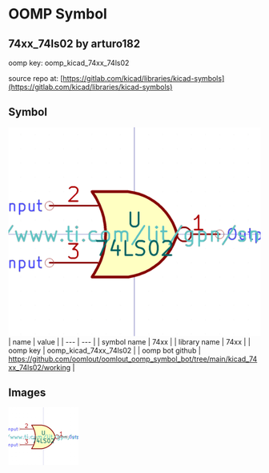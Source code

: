 # OOMP Symbol  
## 74xx_74ls02  by arturo182  
  
oomp key: oomp_kicad_74xx_74ls02  
  
source repo at: [https://gitlab.com/kicad/libraries/kicad-symbols](https://gitlab.com/kicad/libraries/kicad-symbols)  
## Symbol  
  
[![working.png](working_600.png)](working.png)  
| name | value | 
| --- | --- | 
| symbol name | 74xx | 
| library name | 74xx | 
| oomp key | oomp_kicad_74xx_74ls02 | 
| oomp bot github | https://github.com/oomlout/oomlout_oomp_symbol_bot/tree/main/kicad_74xx_74ls02/working | 
## Images  
  
[![working.png](working_140.png)](working.png)  
